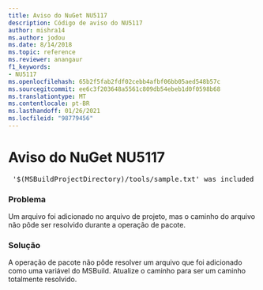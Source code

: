 ```yaml
---
title: Aviso do NuGet NU5117
description: Código de aviso do NU5117
author: mishra14
ms.author: jodou
ms.date: 8/14/2018
ms.topic: reference
ms.reviewer: anangaur
f1_keywords:
- NU5117
ms.openlocfilehash: 65b2f5fab2fdf02cebb4afbf06bb05aed548b57c
ms.sourcegitcommit: ee6c3f203648a5561c809db54ebeb1d0f0598b68
ms.translationtype: MT
ms.contentlocale: pt-BR
ms.lasthandoff: 01/26/2021
ms.locfileid: "98779456"
---
```

# <a name="nuget-warning-nu5117"></a>Aviso do NuGet NU5117
<pre> '$(MSBuildProjectDirectory)/tools/sample.txt' was included in the project but the path could not be resolved. Skipping...</pre>

### <a name="issue"></a>Problema

Um arquivo foi adicionado no arquivo de projeto, mas o caminho do arquivo não pôde ser resolvido durante a operação de pacote.


### <a name="solution"></a>Solução

A operação de pacote não pôde resolver um arquivo que foi adicionado como uma variável do MSBuild. Atualize o caminho para ser um caminho totalmente resolvido.

